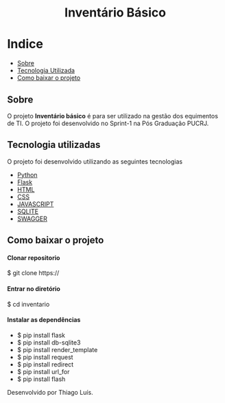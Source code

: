 <h1 align="center">
    Inventário Básico
</h1> 

# Indice

- [Sobre](#-sobre)
- [Tecnologia Utilizada](#-tecnologia-utilizada)
- [Como baixar o projeto](#-como-baixar-o-projeto)


## Sobre

O projeto **Inventário básico** é para ser utilizado na gestão 
dos equimentos de TI. O projeto foi desenvolvido no Sprint-1 na Pós Graduação
PUCRJ.

## Tecnologia utilizadas

O projeto foi desenvolvido utilizando as seguintes tecnologias

- [Python](https://www.python.org/)
- [Flask](https://flask.palletsprojects.com/en/2.3.x/)
- [HTML](https://www.w3schools.com/html/default.asp)
- [CSS](https://www.w3schools.com/css/default.asp)
- [JAVASCRIPT](https://www.w3schools.com/js/)
- [SQLITE](https://www.sqlite.org/index.html)
- [SWAGGER](https://swagger.io/)

## Como baixar o projeto

#### Clonar repositorio

$ git clone https://

#### Entrar no diretório

$ cd inventario

#### Instalar as dependências

- $ pip install flask
- $ pip install db-sqlite3
- $ pip install render_template
- $ pip install request
- $ pip install redirect
- $ pip install url_for
- $ pip install  flash


Desenvolvido por Thiago Luís.
